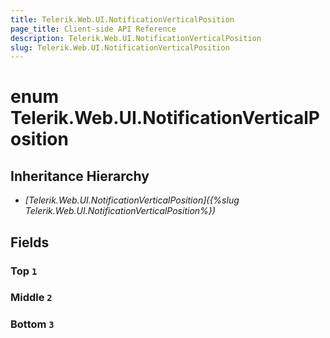 ```yaml
---
title: Telerik.Web.UI.NotificationVerticalPosition
page_title: Client-side API Reference
description: Telerik.Web.UI.NotificationVerticalPosition
slug: Telerik.Web.UI.NotificationVerticalPosition
---
```


# enum Telerik.Web.UI.NotificationVerticalPosition

## Inheritance Hierarchy

* *[Telerik.Web.UI.NotificationVerticalPosition]({%slug Telerik.Web.UI.NotificationVerticalPosition%})*

## Fields

### Top `1`

### Middle `2`

### Bottom `3`


